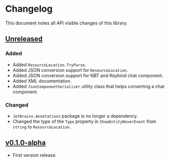 # Changelog

This document notes all API visible changes of this library.

## [Unreleased]

### Added

- Added `ResourceLocation.TryParse`.
- Added JSON conversion support for `ResourceLocation`.
- Added JSON conversion support for NBT and Keybind chat component.
- Added XML documentation.
- Added `JsonComponentSerializer` utility class that helps converting a chat component.

### Changed

- `JetBrains.Annotations` package is no longer a dependency.
- Changed the type of the `Type` property in `ShowEntityHoverEvent` from `string` to `ResourceLocation`.

## [v0.1.0-alpha]

- First version release.

[Unreleased]: https://codeberg.org/WithLithum/MineJason/compare/v0.1.0-alpha...trunk
[v0.1.0-alpha]: https://codeberg.org/WithLithum/MineJason/src/tag/v0.1.0-alpha